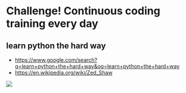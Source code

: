 # Challenge! Continuous coding training every day

## learn python the hard way
- https://www.google.com/search?q=learn+python+the+hard+way&oq=learn+python+the+hard+way
- https://en.wikipedia.org/wiki/Zed_Shaw

![](https://kbimages1-a.akamaihd.net/44aefc6d-e885-4271-ac7b-c4b854b237cd/353/569/90/False/learn-python-3-the-hard-way.jpg)
